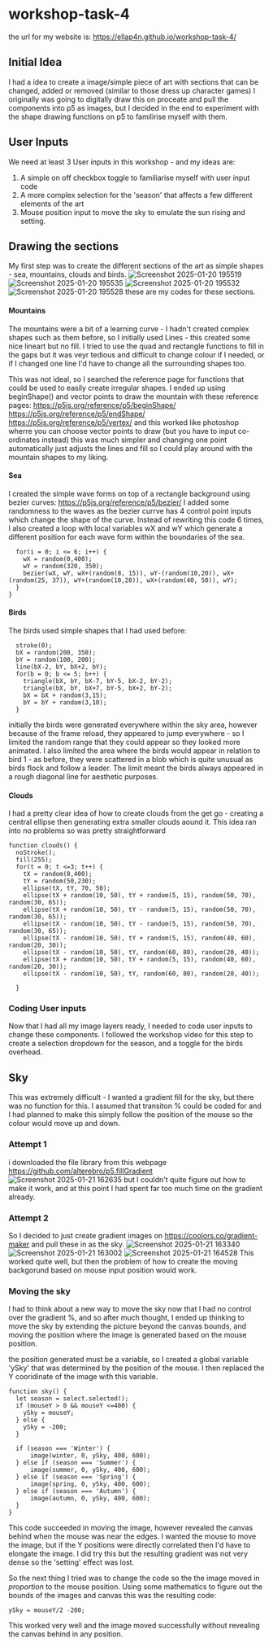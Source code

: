 # workshop-task-4
the url for my website is: https://ellap4n.github.io/workshop-task-4/

## Initial Idea
I had a idea to create a image/simple piece of art with sections that can be changed, added or removed (similar to those dress up character games)
I originally was going to digitally draw this on proceate and pull the components into p5 as images, but I decided in the end to experiment with the shape drawing functions on p5 to familirise myself with them. 

## User Inputs
We need at least 3 User inputs in this workshop - and my ideas are:
1. A simple on off checkbox toggle to familiarise myself with user input code
2. A more complex selection for the 'season' that affects a few different elements of the art
3. Mouse position input to move the sky to emulate the sun rising and setting. 


## Drawing the sections 
My first step was to create the different sections of the art as simple shapes - sea, mountains, clouds and birds. 
![Screenshot 2025-01-20 195519](https://github.com/user-attachments/assets/0f4c6cf3-6d75-4db3-b7e7-120cc349cbc1)
![Screenshot 2025-01-20 195535](https://github.com/user-attachments/assets/ce617ae6-6d5d-4c07-9d5c-edd450ee2cce)
![Screenshot 2025-01-20 195532](https://github.com/user-attachments/assets/ecba61b1-ba36-4961-a0cb-39189d6d6b80)
![Screenshot 2025-01-20 195528](https://github.com/user-attachments/assets/ccededf8-a06a-4903-85b4-6fe3f9457fb1)
these are my codes for these sections. 

#### Mountains 
The mountains were a bit of a learning curve - I hadn't created complex shapes such as them before, so I initially used Lines - this created some nice lineart but no fill. I tried to use the quad and rectangle functions to fill in the gaps but it was veyr tedious and difficult to change colour if I needed, or if I changed one line I'd have to change all the surrounding shapes too. 

This was not ideal, so I searched the reference page for functions that could be used to easily create irregular shapes. I ended up using beginShape() and vector points to draw the mountain with these reference pages: 
https://p5js.org/reference/p5/beginShape/
https://p5js.org/reference/p5/endShape/
https://p5js.org/reference/p5/vertex/
and this worked like photoshop wherre you can choose vector points to draw (but you have to input co-ordinates instead)
this was much simpler and changing one point automatically just adjusts the lines and fill so I could play around with the mountain shapes to my liking. 

#### Sea
I created the simple wave forms on top of a rectangle background using bezier curves: https://p5js.org/reference/p5/bezier/ 
I added some randomness to the waves as the bezier currve has 4 control point inputs which change the shape of the curve.
Instead of rewriting this code 6 times, I also created a loop with local variables wX and wY which generate a different position for each wave form within the boundaries of the sea.

```
  for(i = 0; i <= 6; i++) {
    wX = random(0,400);
    wY = random(320, 350);
    bezier(wX, wY, wX+(random(8, 15)), wY-(random(10,20)), wX+(random(25, 37)), wY+(random(10,20)), wX+(random(40, 50)), wY);
  }
}
```

#### Birds 
The birds used simple shapes that I had used before:

```
  stroke(0);
  bX = random(200, 350);
  bY = random(100, 200);
  line(bX-2, bY, bX+2, bY);
  for(b = 0; b <= 5; b++) {
    triangle(bX, bY, bX-7, bY-5, bX-2, bY-2);
    triangle(bX, bY, bX+7, bY-5, bX+2, bY-2);
    bX = bX + random(3,15);
    bY = bY + random(3,10);
  }
```
initially the birds were generated everywhere within the sky area, however because of the frame reload, they appeared to jump everywhere - so I limited the random range that they could appear so they looked more animated. 
I also limited the area where the birds would appear in relation to bird 1 - as before, they were scattered in a blob which is quite unusual as birds flock and follow a leader. 
The limit meant the birds always appeared in a rough diagonal line for aesthetic purposes. 

#### Clouds 
I had a pretty clear idea of how to create clouds from the get go - creating a central ellipse then generating extra smaller clouds aound it. 
This idea ran into no problems so was pretty straightforward

```
function clouds() {
  noStroke();
  fill(255);
  for(t = 0; t <=3; t++) {
    tX = random(0,400);
    tY = random(50,230);
    ellipse(tX, tY, 70, 50);
    ellipse(tX + random(10, 50), tY + random(5, 15), random(50, 70), random(30, 65));
    ellipse(tX + random(10, 50), tY - random(5, 15), random(50, 70), random(30, 65));
    ellipse(tX - random(10, 50), tY - random(5, 15), random(50, 70), random(30, 65));
    ellipse(tX - random(10, 50), tY + random(5, 15), random(40, 60), random(20, 30));
    ellipse(tX - random(10, 50), tY, random(60, 80), random(20, 40));
    ellipse(tX + random(10, 50), tY + random(5, 15), random(40, 60), random(20, 30));
    ellipse(tX - random(10, 50), tY, random(60, 80), random(20, 40));
    
  }
  ```
### Coding User inputs 
Now that I had all my image layers ready, I needed to code user inputs to change these components. I followed the workshop video for this step to create a selection dropdown for the season, and a toggle for the birds overhead. 

## Sky 
This was extremely difficult - I wanted a gradient fill for the sky, but there was no function for this. 
I assumed that transiton % could be coded for and I had planned to make this simply follow the position of the mouse so the colour would move up and down. 

### Attempt 1 
i downloaded the file library from this webpage https://github.com/alterebro/p5.fillGradient 
![Screenshot 2025-01-21 162635](https://github.com/user-attachments/assets/a655b253-224a-4e00-a479-941d5fdb14eb)
but I couldn't quite figure out how to make it work, and at this point I had spent far too much time on the gradient already. 

### Attempt 2 
So I decided to just create gradient images on https://coolors.co/gradient-maker and pull these in as the sky. 
![Screenshot 2025-01-21 163340](https://github.com/user-attachments/assets/9b0a013e-6711-4394-96ee-2afb88da99f4)
![Screenshot 2025-01-21 163002](https://github.com/user-attachments/assets/431abe01-6801-4604-b733-d4fa54548c57)
![Screenshot 2025-01-21 164528](https://github.com/user-attachments/assets/ccb5ee28-3ebb-4882-8b3b-38b5a1d50df6)
This worked quite well, but then the problem of how to create the moving backgorund based on mouse input position would work. 

### Moving the sky
I had to think about a new way to move the sky now that I had no control over the gradient %, 
and so after much thought, I ended up thinking to move the sky by extending the picture beyond the canvas bounds, and moving the position where the image is generated based on the mouse position.

the position generated must be a variable, so I created a global variable 'ySky' that was determined by the position of the mouse. 
I then replaced the Y cooridinate of the image with this variable. 
```
function sky() {
  let season = select.selected();
  if (mouseY > 0 && mouseY <=400) {
    ySky = mouseY;
  } else {
    ySky = -200;
  }

  if (season === 'Winter') {
      image(winter, 0, ySky, 400, 600);
  } else if (season === 'Summer') {
      image(summer, 0, ySky, 400, 600);
  } else if (season === 'Spring') {
      image(spring, 0, ySky, 400, 600);
  } else if (season === 'Autumn') {
      image(autumn, 0, ySky, 400, 600);
  }
}
```
This code succeeded in moving the image, however revealed the canvas behind when the mouse was near the edges. 
I wanted the mouse to move the image, but if the Y positions were directly correlated then I'd have to elongate the image. I did try this but the resulting gradient was not very dense so the 'setting' effect was lost. 

So the next thing I tried was to change the code so the the image moved in _proportion_ to the mouse position. Using some mathematics to figure out the bounds of the images and canvas this was the resulting code:

```
ySky = mouseY/2 -200;
```
This worked very well and the image moved successfully without revealing the canvas behind in any position. 
